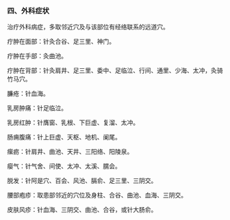 ### 四、外科症状

治疗外科病症，多取邻近穴及与该部位有经络联系的远道穴。

疔肿在面部：针灸合谷、足三里、神门。

疔肿在手部：灸曲池。

疔肿在背部：针灸肩井、足三里、委中、足临泣、行间、通里、少海、太冲，灸骑竹马穴。

臁疮：针血海。

乳房肿痛：针足临泣。

乳房红肿：针膺窗、乳根、下巨虚、复溜、太冲。

肠痈腹痛：针上巨虚、天枢、地机、阑尾。

瘰疬：针肩井、曲池、天井、三阳络、阳陵泉。

瘿气：针气舍、间使、太冲、太溪、臑会。

脱发：针阿是穴、百会、风池、膈俞、足三里、三阴交。

腰部疱疹：取患部邻近的穴位及身柱、合谷、曲池、血海、三阴交。

皮肤风疹：针血海、三阴交、曲池、合谷，或针大肠俞。
